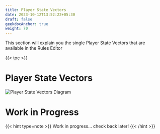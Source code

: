 ```yaml
---
title: Player State Vectors
date: 2023-10-12T13:52:22+05:30
draft: false
geekdocAnchor: true
weight: 70
---
```


This section will explain you the single Player State Vectors that are available in the Rules Editor

{{< toc >}}

# Player State Vectors

![Player State Vectors Diagram](../images/battlefield-portal-playerstatevectors.png)

# Work in Progress

{{< hint type=note >}}
Work in progress... check back later!
{{< /hint >}}
